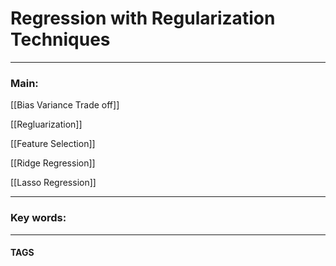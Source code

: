 # Regression with Regularization Techniques


---
### Main:

[[Bias Variance Trade off]]

[[Regluarization]]

[[Feature Selection]]

[[Ridge Regression]]

[[Lasso Regression]]

---

### Key words:

---
#### TAGS